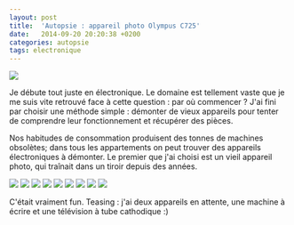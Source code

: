 ```yaml
---
layout: post
title:  'Autopsie : appareil photo Olympus C725'
date:   2014-09-20 20:20:38 +0200
categories: autopsie
tags: electronique
---
```


<img src="{{ '/assets/images/autopsieOlympus/Olympus1.jpg' | absolute_url }}"/>

Je débute tout juste en électronique. Le domaine est tellement vaste que je me suis vite retrouvé face à cette question : par où commencer ? J'ai fini par choisir une méthode simple : démonter de vieux appareils pour tenter de comprendre leur fonctionnement et récupérer des pièces.

Nos habitudes de consommation produisent des tonnes de machines obsolètes; dans tous les appartements on peut trouver des appareils électroniques à démonter. Le premier que j'ai choisi est un vieil appareil photo, qui traînait dans un tiroir depuis des années.

<!--more-->

<img src="{{ '/assets/images/autopsieOlympus/Olympus2.jpg' | absolute_url }}"/>

<img src="{{ '/assets/images/autopsieOlympus/Olympus3.jpg' | absolute_url }}"/>

<img src="{{ '/assets/images/autopsieOlympus/Olympus4.jpg' | absolute_url }}"/>

<img src="{{ '/assets/images/autopsieOlympus/Olympus5.jpg' | absolute_url }}"/>

<img src="{{ '/assets/images/autopsieOlympus/Olympus6.jpg' | absolute_url }}"/>

<img src="{{ '/assets/images/autopsieOlympus/Olympus7.jpg' | absolute_url }}"/>

<img src="{{ '/assets/images/autopsieOlympus/Olympus8.jpg' | absolute_url }}"/>

<img src="{{ '/assets/images/autopsieOlympus/Olympus9.jpg' | absolute_url }}"/>

<img src="{{ '/assets/images/autopsieOlympus/Olympus10.jpg' | absolute_url }}"/>

C'était vraiment fun. Teasing : j'ai deux appareils en attente, une machine à écrire et une télévision à tube cathodique :)
